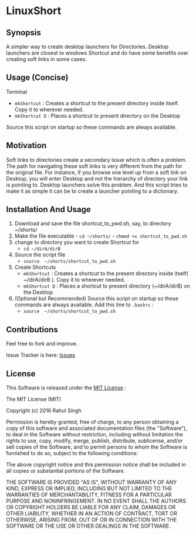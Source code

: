 # LinuxShort

## Synopsis
A simpler way to create desktop launchers for Directories. Desktop launchers are closest to windows Shortcut and do have some benefits over creating soft links in some cases. 

## Usage (Concise)

Terminal 

* `mkShortcut`  : Creates a shortcut to the present directory inside itself. Copy it to wherever needed. 
* `mkShortcut D` : Places a shortcut to present directory on the Desktop 

Source this script on startup so these commands are always available.
     
## Motivation

Soft links to directories create a secondary issue which is often a problem. The path for navigating these soft links is very different from the path for the original file. For instance, if you browse one level up from a soft link on Desktop, you will enter Desktop and not the hierarchy of directory your link is pointing to.
Desktop launchers solve this problem. 
And this script tries to make it as simple it can be to create a launcher pointing to a dictionary.   

## Installation And Usage

1. Download and save the file shortcut_to_pwd.sh, say, to directory ~/shorts/
2. Make the file executable 
       - `cd ~/shorts/`
       - `chmod +x shortcut_to_pwd.sh`
3. change to directory you want to create Shortcut for
      - `cd ~/dirA/dirB`
4. Source the script file        
      - `source  ~/shorts/shortcut_to_pwd.sh`
5. Create Shortcuts
     - `mkShortcut`  : Creates a shortcut to the present directory inside itself( ~/dirA/dirB ). Copy it to wherever needed. 
     - `mkShortcut D` : Places a shortcut to present directory (~/dirA/dirB) on the Desktop 
6. (Optional but Recommended) Source this script on startup so these commands are always available. Add this line to `.bashrc` :
    - `source  ~/shorts/shortcut_to_pwd.sh`


## Contributions

Feel free to fork and improve. 

Issue Tracker is here:  [Issues](/issues)


## License

This Software is released under the [MIT License](https://opensource.org/licenses/MIT) :

The MIT License (MIT)

Copyright (c) 2016 Rahul Singh

Permission is hereby granted, free of charge, to any person obtaining a copy of this software and associated documentation files (the "Software"), to deal in the Software without restriction, including without limitation the rights to use, copy, modify, merge, publish, distribute, sublicense, and/or sell copies of the Software, and to permit persons to whom the Software is furnished to do so, subject to the following conditions:

The above copyright notice and this permission notice shall be included in all copies or substantial portions of the Software.

THE SOFTWARE IS PROVIDED "AS IS", WITHOUT WARRANTY OF ANY KIND, EXPRESS OR IMPLIED, INCLUDING BUT NOT LIMITED TO THE WARRANTIES OF MERCHANTABILITY, FITNESS FOR A PARTICULAR PURPOSE AND NONINFRINGEMENT. IN NO EVENT SHALL THE AUTHORS OR COPYRIGHT HOLDERS BE LIABLE FOR ANY CLAIM, DAMAGES OR OTHER LIABILITY, WHETHER IN AN ACTION OF CONTRACT, TORT OR OTHERWISE, ARISING FROM, OUT OF OR IN CONNECTION WITH THE SOFTWARE OR THE USE OR OTHER DEALINGS IN THE SOFTWARE.
